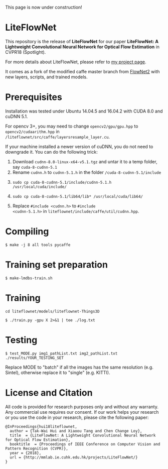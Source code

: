 This page is now under construction!

# LiteFlowNet
This repository is the release of <strong>LiteFlowNet</strong> for our paper <strong>LiteFlowNet: A Lightweight Convolutional Neural Network for Optical Flow Estimation</strong></a> in CVPR18 (Spotlight).

For more details about LiteFlowNet, please refer to <a href="http://mmlab.ie.cuhk.edu.hk/projects/LiteFlowNet/"> my project page</a>.

It comes as a fork of the modified caffe master branch from <a href="https://github.com/lmb-freiburg/flownet2">FlowNet2</a> with new layers, scripts, and trained models.

# Prerequisites
Installation was tested under Ubuntu 14.04.5 and 16.04.2 with CUDA 8.0 and cuDNN 5.1. 

For opencv 3+, you may need to change <code>opencv2/gpu/gpu.hpp</code> to <code>opencv2/cudaarithm.hpp</code> in <code>/liteflownet/src/caffe/layersresample_layer.cu</code>.

If your machine installed a newer version of cuDNN, you do not need to downgrade it. You can do the following trick: 
1. Download <code>cudnn-8.0-linux-x64-v5.1.tgz</code> and untar it to a temp folder, say <code>cuda-8-cudnn-5.1</code>
2. Rename <code>cudnn.h</code> to <code>cudnn-5.1.h</code> in the folder <code>/cuda-8-cudnn-5.1/include</code>
3. <pre><code>sudo cp cuda-8-cudnn-5.1/include/cudnn-5.1.h /usr/local/cuda/include/</code></pre>
5. <pre><code>sudo cp cuda-8-cudnn-5.1/lib64/lib* /usr/local/cuda/lib64/</code></pre>
6. Replace <code>#include <cudnn.h></code> to <code>#include <cudnn-5.1.h></code> in <code>liteflownet/include/caffe/util/cudnn.hpp</code>. 

# Compiling
<pre><code>$ make -j 8 all tools pycaffe</code></pre>

# Training set preparation
<pre><code>$ make-lmdbs-train.sh</code></pre>

# Training
<pre><code>cd liteflownet/models/liteflownet-Things3D</code></pre>
<pre><code>$ ./train.py -gpu X 2>&1 | tee ./log.txt</code></pre>

# Testing
<pre><code>$ test_MODE.py img1_pathList.txt img2_pathList.txt ./results/YOUR_TESTING_SET</code></pre>
Replace MODE to "batch" if all the images has the same resolution (e.g. Sintel), otherwise replace it to "single" (e.g. KITTI). 

# License and Citation
All code is provided for research purposes only and without any warranty. Any commercial use requires our consent. If our work helps your research or you use the code in your research, please cite the following paper:

<pre><code>@InProceedings{hui18liteflownet,  
  author = {Tak-Wai Hui and Xiaoou Tang and Chen Change Loy},  
  title  = {LiteFlowNet: A Lightweight Convolutional Neural Network for Optical Flow Estimation},  
  booktitle  = {Proceedings of IEEE Conference on Computer Vision and Pattern Recognition (CVPR)},  
  year = {2018},  
  url = {http://mmlab.ie.cuhk.edu.hk/projects/LiteFlowNet/}
}</code></pre>
